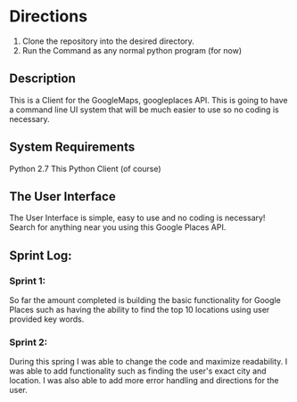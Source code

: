 # Directions
1. Clone the repository into the desired directory.
2. Run the Command as any normal python program (for now)
## Description
This is a Client for the GoogleMaps, googleplaces API. This is going to have a command line UI system that will be much easier to use so no coding is necessary. 
## System Requirements 
Python 2.7
This Python Client (of course)
## The User Interface
The User Interface is simple, easy to use and no coding is necessary! Search for anything near you using this Google Places API.
## Sprint Log:
### Sprint 1:
  So far the amount completed is building the basic functionality for Google Places such as having the ability to find the top 10 locations using user provided key words.

### Sprint 2:
   During this spring I was able to change the code and maximize readability. I was able to add functionality such as finding the user's exact city and location. I was also able to add more error handling and directions for the user.
